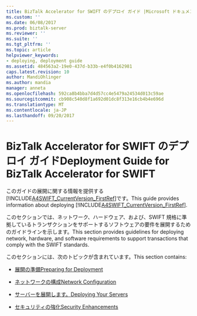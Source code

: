 ```yaml
---
title: BizTalk Accelerator for SWIFT のデプロイ ガイド |Microsoft ドキュメント
ms.custom: ''
ms.date: 06/08/2017
ms.prod: biztalk-server
ms.reviewer: ''
ms.suite: ''
ms.tgt_pltfrm: ''
ms.topic: article
helpviewer_keywords:
- deploying, deployment guide
ms.assetid: 484563a2-19e0-437d-b33b-e4f0b4162981
caps.latest.revision: 10
author: MandiOhlinger
ms.author: mandia
manager: anneta
ms.openlocfilehash: 592ca8b4bba7d4d57cc4e5479a24534d013c59ae
ms.sourcegitcommit: cb908c540d8f1a692d01dc8f313e16cb4b4e696d
ms.translationtype: MT
ms.contentlocale: ja-JP
ms.lasthandoff: 09/20/2017
---
```

# <a name="deployment-guide-for-biztalk-accelerator-for-swift"></a><span data-ttu-id="fe26f-102">BizTalk Accelerator for SWIFT のデプロイ ガイド</span><span class="sxs-lookup"><span data-stu-id="fe26f-102">Deployment Guide for BizTalk Accelerator for SWIFT</span></span>
<span data-ttu-id="fe26f-103">このガイドの展開に関する情報を提供する[!INCLUDE[A4SWIFT_CurrentVersion_FirstRef](../../includes/a4swift-currentversion-firstref-md.md)]です。</span><span class="sxs-lookup"><span data-stu-id="fe26f-103">This guide provides information about deploying [!INCLUDE[A4SWIFT_CurrentVersion_FirstRef](../../includes/a4swift-currentversion-firstref-md.md)].</span></span>  
  
 <span data-ttu-id="fe26f-104">このセクションでは、ネットワーク、ハードウェア、および、SWIFT 規格に準拠しているトランザクションをサポートするソフトウェアの要件を展開するためのガイドラインを示します。</span><span class="sxs-lookup"><span data-stu-id="fe26f-104">This section provides guidelines for deploying network, hardware, and software requirements to support transactions that comply with the SWIFT standards.</span></span>  
  
 <span data-ttu-id="fe26f-105">このセクションには、次のトピックが含まれています。</span><span class="sxs-lookup"><span data-stu-id="fe26f-105">This section contains:</span></span>  
  
-   [<span data-ttu-id="fe26f-106">展開の準備</span><span class="sxs-lookup"><span data-stu-id="fe26f-106">Preparing for Deployment</span></span>](../../adapters-and-accelerators/accelerator-swift/preparing-for-deployment.md)  
  
-   [<span data-ttu-id="fe26f-107">ネットワークの構成</span><span class="sxs-lookup"><span data-stu-id="fe26f-107">Network Configuration</span></span>](../../adapters-and-accelerators/accelerator-swift/network-configuration.md)  
  
-   [<span data-ttu-id="fe26f-108">サーバーを展開します。</span><span class="sxs-lookup"><span data-stu-id="fe26f-108">Deploying Your Servers</span></span>](../../adapters-and-accelerators/accelerator-swift/deploying-your-servers.md)  
  
-   [<span data-ttu-id="fe26f-109">セキュリティの強化</span><span class="sxs-lookup"><span data-stu-id="fe26f-109">Security Enhancements</span></span>](../../adapters-and-accelerators/accelerator-swift/security-enhancements.md)